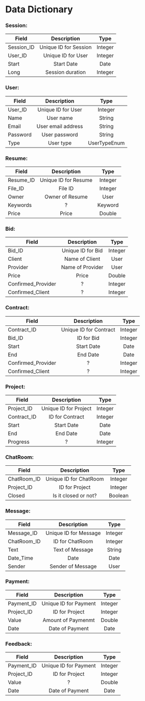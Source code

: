 
# Data Dictionary

### Session:
| Field   |      Description      |  Type |
|----------|:-------------:|:------:|
| Session_ID |  Unique ID for Session |   Integer   |
| User_ID | Unique ID for User |   Integer   |
| Start |    Start Date   |   Date   |
| Long | Session duration |   Integer   

### User:
| Field   |      Description      |  Type |
|----------|:-------------:|:------:|
| User_ID | Unique ID for User |   Integer   |
| Name | User name |   String   |
| Email |    User email address   |   String   |
| Password |    User password   |   String   |
| Type | User type |    UserTypeEnum   

### Resume:
| Field   |      Description      |  Type |
|----------|:-------------:|:------:|
| Resume_ID | Unique ID for Resume |   Integer   |
| File_ID | File ID |   Integer   |
| Owner |    Owner of Resume   |   User   |
| Keywords |    ?   |   Keyword   |
| Price | Price |    Double  

### Bid:
| Field   |      Description      |  Type |
|----------|:-------------:|:------:|
|  Bid_ID | Unique ID for Bid |   Integer   |
| Client | Name of Client |   User   |
| Provider |    Name of Provider   |   User   |
| Price |    Price   |   Double   |
| Confirmed_Provider |    ?   |   Integer   |
| Confirmed_Client | ? |    Integer 

### Contract:
| Field   |      Description      |  Type |
|----------|:-------------:|:------:|
|  Contract_ID | Unique ID for Contract |   Integer   |
| Bid_ID | ID for Bid |   Integer   |
| Start |    Start Date   |   Date   |
| End |    End Date   |   Date   |
| Confirmed_Provider |    ?   |   Integer   |
| Confirmed_Client | ? |    Integer 

### Project:
| Field   |      Description      |  Type |
|----------|:-------------:|:------:|
|  Project_ID | Unique ID for Project |   Integer   |
| Contract_ID | ID for Contract |   Integer   |
| Start |    Start Date   |   Date   |
| End |    End Date   |   Date   |
| Progress |    ?   |   Integer   

### ChatRoom:
| Field   |      Description      |  Type |
|----------|:-------------:|:------:|
|  ChatRoom_ID | Unique ID for ChatRoom |   Integer   |
| Project_ID | ID for Project |   Integer   |
| Closed |    Is it closed or not?   |   Boolean 

### Message:
| Field   |      Description      |  Type |
|----------|:-------------:|:------:|
|  Message_ID | Unique ID for Message |   Integer   |
| ChatRoom_ID | ID for ChatRoom |   Integer   |
| Text | Text of Message |   String   |
| Date_Time |    Date   |   Date   |
| Sender |    Sender of Message   |   User

### Payment:
| Field   |      Description      |  Type |
|----------|:-------------:|:------:|
|  Payment_ID | Unique ID for Payment |   Integer   |
| Project_ID | ID for Project |   Integer   |
| Value | Amount of Paymenmt |   Double  |
| Date |    Date of Payment   |   Date   

### Feedback:
| Field   |      Description      |  Type |
|----------|:-------------:|:------:|
|  Payment_ID | Unique ID for Payment |   Integer   |
| Project_ID | ID for Project |   Integer   |
| Value | ? |   Double  |
| Date |    Date of Payment   |   Date  

